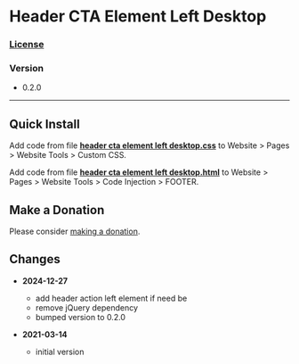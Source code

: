 # Header CTA Element Left Desktop

### [License][1]

### Version

  * 0.2.0

---

## Quick Install

Add code from file **[header cta element left desktop.css][2]** to Website >
Pages > Website Tools > Custom CSS.

Add code from file **[header cta element left desktop.html][3]** to Website >
Pages > Website Tools > Code Injection > FOOTER.

## Make a Donation

Please consider [making a donation][4].

## Changes

* **2024-12-27**

  * add header action left element if need be
  * remove jQuery dependency
  * bumped version to 0.2.0
  
* **2021-03-14**

  * initial version

[1]: https://github.com/tomsWebConsulting/twcsl/blob/main/LICENSE.txt#L1
[2]: header%20cta%20element%20left%20desktop.css#L1
[3]: header%20cta%20element%20left%20desktop.html#L1
[4]: https://github.com/tomsWebConsulting/twcsl#make-a-donation
